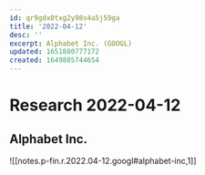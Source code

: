 ```yaml
---
id: qr9gdx0txg2y98s4a5j59ga
title: '2022-04-12'
desc: ''
excerpt: Alphabet Inc. (GOOGL)
updated: 1651880777172
created: 1649805744654
---
```

# Research 2022-04-12

## Alphabet Inc.

![[notes.p-fin.r.2022.04-12.googl#alphabet-inc,1]]
